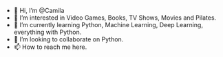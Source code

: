 - 👋 Hi, I’m @Camila
- 👀 I’m interested in Video Games, Books, TV Shows, Movies and Pilates.
- 🌱 I’m currently learning Python, Machine Learning, Deep Learning, everything with Python. 
- 💞️ I’m looking to collaborate on Python.
- 📫 How to reach me here.

<!---
CamilaEm/CamilaEm is a ✨ special ✨ repository because its `README.md` (this file) appears on your GitHub profile.
You can click the Preview link to take a look at your changes.
--->
